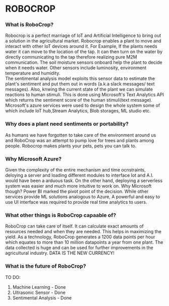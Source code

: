 # ROBOCROP
### What is RoboCrop?  
  Robocrop is a perfect marriage of IoT and Artificial Intelligence to bring out a solution in the agricultural market. Robocrop enables a plant to move and interact with other IoT devices around it. For Example, If the plants needs water it can move to the location of the tap. It can then turn on the water by directly communicating to the tap therefore realizing pure M2M communication. The soil moisture sensors onboard help the plant to decide when it needs water. Other sensors include luminosity, environment temperature and humidity.   
  The sentimental analysis model exploits this sensor data to estimate the plant's sentiment and put them out in words (a.k.a slack messages/ text messages). Also, knwing the current state of the plant we can simulate reactions to human stimuli. This is done using Microsoft's Text Analytics API which returns the sentiment score of the human stimuli(text message). Microsoft's azure services were used to design the whole system some of which include IoT hub,Stream Analytics, Blob storages, ML studio etc.
  
### Why does a plant need sentiments or portability?  
  As humans we have forgotten to take care of the environment around us and RoboCrop was an attempt to pump love for trees and plants among people. Robocrop makes plants your pets, pets you can talk to. 

### Why Microsoft Azure?  
 Given the complexity of the entire mechanism and time ocnstraints, deloying a server and loading different modules to interface Iot and A.I. would have been a arduous task. On the other hand, deploying a serverless system was easier and much more intuitive to work on. Why Microsoft though? Power BI marked the pivot point of the decision. While other services provide ML solutions analogous to Azure, A powerful and easy to use UI interface was required to provide real time analytics to users.
 
### What other things is RoboCrop capaable of?  
 RoboCrop can take care of itself. It can calculate exact amounts of resources needed and when they are needed. This helps in maximizing the yield. As a technology, RoboCrop generates a 1200 data points per hour which equates to more than 10 million datapoints a year from one plant. The data collected is huge and can be used for further improvements in the agricultural industry.
DATA IS THE NEW CURRENCY!

### What is the future of RoboCrop?  

TO DO:
1. Machine Learning - Done
2. Ultrasonic Sensor - Done
3. Sentimental Analysis - Done
